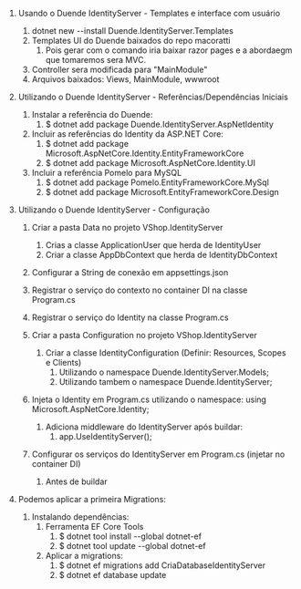 

1. Usando o Duende IdentityServer - Templates e interface com usuário
    1. dotnet new --install Duende.IdentityServer.Templates 
    2. Templates UI do Duende baixados do repo macoratti
        1. Pois gerar com o comando iria baixar razor pages e a abordaegm que tomaremos sera MVC.
    3. Controller sera modificada para "MainModule" 
    4. Arquivos baixados: Views, MainModule, wwwroot 

2. Utilizando o Duende IdentityServer - Referências/Dependências Iniciais
    1. Instalar a referência do Duende:
        1. $ dotnet add package Duende.IdentityServer.AspNetIdentity
    2. Incluir as referências do Identity da ASP.NET Core:
        1. $ dotnet add package Microsoft.AspNetCore.Identity.EntityFrameworkCore
        2. $ dotnet add package Microsoft.AspNetCore.Identity.UI
    3. Incluir a referência Pomelo para MySQL
        1. $ dotnet add package Pomelo.EntityFrameworkCore.MySql
        2. $ dotnet add package Microsoft.EntityFrameworkCore.Design

3. Utilizando o Duende IdentityServer - Configuração
    1. Criar a pasta Data no projeto VShop.IdentityServer
        1. Crias a classe ApplicationUser que herda de IdentityUser
        2. Criar a classe AppDbContext que herda de IdentityDbContext<ApplicationUser>
    2. Configurar a String de conexão em appsettings.json
    3. Registrar o serviço do contexto no container DI na classe Program.cs
    4. Registrar o serviço do Identity na classe Program.cs
    5. Criar a pasta Configuration no projeto VShop.IdentityServer
        1. Criar a classe IdentityConfiguration (Definir: Resources, Scopes e Clients)
            1. Utilizando o namespace Duende.IdentityServer.Models;
            2. Utilizando tambem o namespace Duende.IdentityServer;

    6. Injeta o Identity em Program.cs utilizando o namespace: using Microsoft.AspNetCore.Identity;
        1. Adiciona middleware do IdentityServer após buildar:
            1. app.UseIdentityServer();
    7. Configurar os serviços do IdentityServer em Program.cs (injetar no container DI)
        1. Antes de buildar

4. Podemos aplicar a primeira Migrations:
    1. Instalando dependências:
        1. Ferramenta EF Core Tools
            1. $ dotnet tool install --global dotnet-ef
            2. $ dotnet tool update --global dotnet-ef
        2. Aplicar a migrations:
            1. $ dotnet ef migrations add CriaDatabaseIdentityServer
            2. $ dotnet ef database update
 
